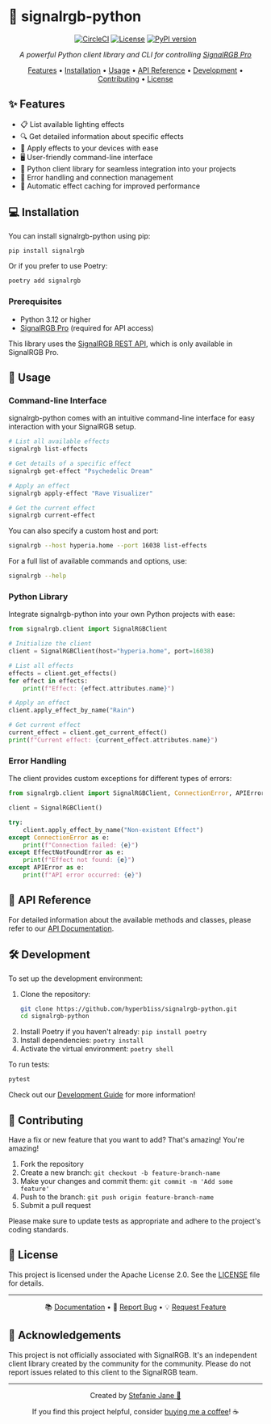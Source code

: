 # 🌈 signalrgb-python

<div align="center">

[![CircleCI](https://dl.circleci.com/status-badge/img/circleci/HnjwXsMN4bebM2B2r69BKp/A9i1RqBjrUCp2Prq5brJgh/tree/main.svg?style=shield&circle-token=CCIPRJ_3zJ7eJJi16hxx8JGuNxZtP_907df1eecb62b96f7dbc93bdd9c239d0cd4674c6)](https://dl.circleci.com/status-badge/redirect/circleci/HnjwXsMN4bebM2B2r69BKp/A9i1RqBjrUCp2Prq5brJgh/tree/main)
[![License](https://img.shields.io/badge/License-Apache%202.0-blue.svg)](https://opensource.org/licenses/Apache-2.0)
[![PyPI version](https://badge.fury.io/py/signalrgb.svg)](https://badge.fury.io/py/signalrgb)

*A powerful Python client library and CLI for controlling [SignalRGB Pro](https://signalrgb.com)*

[Features](#✨-features) • [Installation](#💻-installation) • [Usage](#🚀-usage) • [API Reference](#📘-api-reference) • [Development](#🛠️-development) • [Contributing](#👥-contributing) • [License](#📄-license)

</div>

## ✨ Features

- 📋 List available lighting effects
- 🔍 Get detailed information about specific effects
- 🎨 Apply effects to your devices with ease
- 🖥️ User-friendly command-line interface
- 🐍 Python client library for seamless integration into your projects
- 🔐 Error handling and connection management
- 🔄 Automatic effect caching for improved performance

## 💻 Installation

You can install signalrgb-python using pip:

```bash
pip install signalrgb
```

Or if you prefer to use Poetry:

```bash
poetry add signalrgb
```

### Prerequisites

- Python 3.12 or higher
- [SignalRGB Pro](https://www.signalrgb.com/pro/) (required for API access)

This library uses the [SignalRGB REST API](https://docs.signalrgb.com/signalrgb-api), which is only available in SignalRGB Pro.

## 🚀 Usage

### Command-line Interface

signalrgb-python comes with an intuitive command-line interface for easy interaction with your SignalRGB setup.

```bash
# List all available effects
signalrgb list-effects

# Get details of a specific effect
signalrgb get-effect "Psychedelic Dream"

# Apply an effect
signalrgb apply-effect "Rave Visualizer"

# Get the current effect
signalrgb current-effect
```

You can also specify a custom host and port:

```bash
signalrgb --host hyperia.home --port 16038 list-effects
```

For a full list of available commands and options, use:

```bash
signalrgb --help
```

### Python Library

Integrate signalrgb-python into your own Python projects with ease:

```python
from signalrgb.client import SignalRGBClient

# Initialize the client
client = SignalRGBClient(host="hyperia.home", port=16038)

# List all effects
effects = client.get_effects()
for effect in effects:
    print(f"Effect: {effect.attributes.name}")

# Apply an effect
client.apply_effect_by_name("Rain")

# Get current effect
current_effect = client.get_current_effect()
print(f"Current effect: {current_effect.attributes.name}")
```

### Error Handling

The client provides custom exceptions for different types of errors:

```python
from signalrgb.client import SignalRGBClient, ConnectionError, APIError, EffectNotFoundError

client = SignalRGBClient()

try:
    client.apply_effect_by_name("Non-existent Effect")
except ConnectionError as e:
    print(f"Connection failed: {e}")
except EffectNotFoundError as e:
    print(f"Effect not found: {e}")
except APIError as e:
    print(f"API error occurred: {e}")
```

## 📘 API Reference

For detailed information about the available methods and classes, please refer to our [API Documentation](https://hyperb1iss.github.io/signalrgb-python/).

## 🛠️ Development

To set up the development environment:

1. Clone the repository:
   ```bash
   git clone https://github.com/hyperb1iss/signalrgb-python.git
   cd signalrgb-python
   ```
2. Install Poetry if you haven't already: `pip install poetry`
3. Install dependencies: `poetry install`
4. Activate the virtual environment: `poetry shell`

To run tests:

```bash
pytest
```

Check out our [Development Guide](https://hyperb1iss.github.io/signalrgb-python/development/) for more information!

## 👥 Contributing

Have a fix or new feature that you want to add? That's amazing! You're amazing!

1. Fork the repository
2. Create a new branch: `git checkout -b feature-branch-name`
3. Make your changes and commit them: `git commit -m 'Add some feature'`
4. Push to the branch: `git push origin feature-branch-name`
5. Submit a pull request

Please make sure to update tests as appropriate and adhere to the project's coding standards.

## 📄 License

This project is licensed under the Apache License 2.0. See the [LICENSE](LICENSE) file for details.


---

<div align="center">

📚 [Documentation](https://hyperb1iss.github.io/signalrgb-python/) • 🐛 [Report Bug](https://github.com/hyperb1iss/signalrgb-python/issues) • 💡 [Request Feature](https://github.com/hyperb1iss/signalrgb-python/issues)

</div>

## 🙏 Acknowledgements

This project is not officially associated with SignalRGB. It's an independent client library created by the community for the community. Please do not report issues related to this client to the SignalRGB team.

---

<div align="center">

Created by [Stefanie Jane 🌠](https://github.com/hyperb1iss)

If you find this project helpful, consider [buying me a coffee](https://ko-fi.com/hyperb1iss)! ☕

</div>
